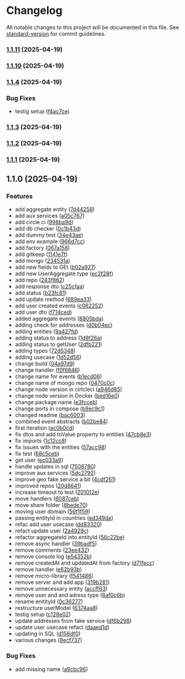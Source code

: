 # Changelog

All notable changes to this project will be documented in this file. See [standard-version](https://github.com/conventional-changelog/standard-version) for commit guidelines.

### [1.1.11](https://github.com/OscarGuerreroLopez/node-boilerplate-esm/compare/v1.1.10...v1.1.11) (2025-04-19)

### [1.1.10](https://github.com/OscarGuerreroLopez/node-boilerplate-esm/compare/v1.1.9...v1.1.10) (2025-04-19)

### [1.1.4](https://github.com/OscarGuerreroLopez/node-boilerplate-esm/compare/v1.1.3...v1.1.4) (2025-04-19)


### Bug Fixes

* testig setup ([f4ac7ce](https://github.com/OscarGuerreroLopez/node-boilerplate-esm/commit/f4ac7ce84e7bae99c125261e43486239428647f3))

### [1.1.3](https://github.com/OscarGuerreroLopez/node-boilerplate-esm/compare/v1.1.2...v1.1.3) (2025-04-19)

### [1.1.2](https://github.com/OscarGuerreroLopez/node-boilerplate-esm/compare/v1.1.1...v1.1.2) (2025-04-19)

### [1.1.1](https://github.com/OscarGuerreroLopez/node-boilerplate-esm/compare/v1.1.0...v1.1.1) (2025-04-19)

## 1.1.0 (2025-04-19)


### Features

* add aggregate entity ([7d44258](https://github.com/OscarGuerreroLopez/node-boilerplate-esm/commit/7d44258e471120cba557a84b3d11383c379a40f9))
* add aux services ([a05c767](https://github.com/OscarGuerreroLopez/node-boilerplate-esm/commit/a05c767e10d198e2f3a3e25e22c86df882557e54))
* add circle ci ([998ba9d](https://github.com/OscarGuerreroLopez/node-boilerplate-esm/commit/998ba9d25e3e5562b78ee227de7251aa1a067ed7))
* add db checker ([0c1b43d](https://github.com/OscarGuerreroLopez/node-boilerplate-esm/commit/0c1b43d8f655160a5f65f03d2e266ff90caf3561))
* add dummy test ([34e43ae](https://github.com/OscarGuerreroLopez/node-boilerplate-esm/commit/34e43ae3028c3d8f09e6187447691e1adccdcff1))
* add env example ([966d7cc](https://github.com/OscarGuerreroLopez/node-boilerplate-esm/commit/966d7cca1ef2d306022ea61b3cf0e56d610de535))
* add factory ([067a158](https://github.com/OscarGuerreroLopez/node-boilerplate-esm/commit/067a158990926f09c07d40b6ef5a77e9486a3dc0))
* add gitkeep ([1141e7f](https://github.com/OscarGuerreroLopez/node-boilerplate-esm/commit/1141e7f25527099c86a50593b2e5dad7ae5cd983))
* add mongo ([234531a](https://github.com/OscarGuerreroLopez/node-boilerplate-esm/commit/234531a51826f09cfae9e155082231bfd86f5b30))
* add new fields to GEt ([b02a927](https://github.com/OscarGuerreroLopez/node-boilerplate-esm/commit/b02a92798d50915a7d93589238511544fd572c37))
* add new UserAggregate type ([ec2f28f](https://github.com/OscarGuerreroLopez/node-boilerplate-esm/commit/ec2f28f045b3501116dd81bf35c3d5b48addaa4d))
* add repo ([243f862](https://github.com/OscarGuerreroLopez/node-boilerplate-esm/commit/243f86207d68f5050dcdd9d54cc201222b78ef7e))
* add response dto ([c25cfaa](https://github.com/OscarGuerreroLopez/node-boilerplate-esm/commit/c25cfaa27078bb767c89607c9ff85d8dffab9990))
* add status ([b23fc81](https://github.com/OscarGuerreroLopez/node-boilerplate-esm/commit/b23fc8146e495173d79606b636e62682d1bd0bfd))
* add update method ([689ea33](https://github.com/OscarGuerreroLopez/node-boilerplate-esm/commit/689ea33b549ef3fb503c7f95e4aa09cdcdfec896))
* add user created events ([c062252](https://github.com/OscarGuerreroLopez/node-boilerplate-esm/commit/c062252ba6ba8c01b2b97079af2e2302c9c7f8d0))
* add user dto ([f714ced](https://github.com/OscarGuerreroLopez/node-boilerplate-esm/commit/f714ced92ec41ba56606230b668e90668e68f012))
* added aggregate events ([8805bda](https://github.com/OscarGuerreroLopez/node-boilerplate-esm/commit/8805bdabd2820ffecb837c7bf2c5f144712b3c58))
* adding check for addresses ([d0b04ec](https://github.com/OscarGuerreroLopez/node-boilerplate-esm/commit/d0b04ecf87a2425ba40d96e13f9f283f36009f8c))
* adding entities ([9a427fd](https://github.com/OscarGuerreroLopez/node-boilerplate-esm/commit/9a427fd126e27eeb00a85bdabd3e43be44be0eae))
* adding status to address ([1d8f26a](https://github.com/OscarGuerreroLopez/node-boilerplate-esm/commit/1d8f26ab5b2c216b49078e316355cbfc7395571f))
* adding status to getUser ([2dfb221](https://github.com/OscarGuerreroLopez/node-boilerplate-esm/commit/2dfb2213cd7409601251892729d255b3023f1d95))
* adding types ([72d5348](https://github.com/OscarGuerreroLopez/node-boilerplate-esm/commit/72d5348625d5d4e6a3fdd57b60198dd3586061ca))
* adding usecase ([1d52d56](https://github.com/OscarGuerreroLopez/node-boilerplate-esm/commit/1d52d5612b7b5c0a7423dbaa7b7f2dc4a21c875d))
* change build ([04a97d9](https://github.com/OscarGuerreroLopez/node-boilerplate-esm/commit/04a97d943793502af690332364d39b31b97517be))
* change handler ([f0f6846](https://github.com/OscarGuerreroLopez/node-boilerplate-esm/commit/f0f68466cf0bce0e04d4dd1508b88e63ddc1c462))
* change name for events ([b1ecd06](https://github.com/OscarGuerreroLopez/node-boilerplate-esm/commit/b1ecd06c987aab95a932b68d1d3709496df6ba3b))
* change name of mongo repo ([0470c0c](https://github.com/OscarGuerreroLopez/node-boilerplate-esm/commit/0470c0c491498ea923c9507d7b4685d4f70d63b2))
* change node version in cirlcleci ([a946d85](https://github.com/OscarGuerreroLopez/node-boilerplate-esm/commit/a946d853af77c2ee4b5eacd24f3a3d739ce80324))
* change node version in Docker ([bed16e0](https://github.com/OscarGuerreroLopez/node-boilerplate-esm/commit/bed16e0d30a3e473d2c2fdf48281fd223e3fd4e1))
* change package name ([e3fcceb](https://github.com/OscarGuerreroLopez/node-boilerplate-esm/commit/e3fcceb8fdd2ca7a01059cf5cc3c3b11d12c5f13))
* change ports in compose ([b9ec9c1](https://github.com/OscarGuerreroLopez/node-boilerplate-esm/commit/b9ec9c14ebf9b6475246f9f3d99be9a2b2b4ccdf))
* changed readme ([bac6003](https://github.com/OscarGuerreroLopez/node-boilerplate-esm/commit/bac6003cdd071aef3da13489cdd90061a8da8c32))
* combined event abstracts ([b02be84](https://github.com/OscarGuerreroLopez/node-boilerplate-esm/commit/b02be8425ebfd0d8c307453a88c8bc724d44a6e0))
* first iteration ([ac0b0cd](https://github.com/OscarGuerreroLopez/node-boilerplate-esm/commit/ac0b0cd72c4cce56b150218cc30fcebbc35abb7c))
* fix dtos and add toValue property to entities ([47cb8e3](https://github.com/OscarGuerreroLopez/node-boilerplate-esm/commit/47cb8e3899bd011c6e37d8df325d4f7f7d2d268c))
* fix imports ([1c12cc8](https://github.com/OscarGuerreroLopez/node-boilerplate-esm/commit/1c12cc8c5f7e7e073ffe93933e999465a09eac13))
* fix issues with the entities ([57acc98](https://github.com/OscarGuerreroLopez/node-boilerplate-esm/commit/57acc989391eab498532d22506d22ae23d30de15))
* fix test ([68c5ceb](https://github.com/OscarGuerreroLopez/node-boilerplate-esm/commit/68c5ceb9956bf79fee7feb3af2121169224eed02))
* get user ([ec033a9](https://github.com/OscarGuerreroLopez/node-boilerplate-esm/commit/ec033a9bc8c5402e8fbd7be472f2e5a587b307ae))
* handle updates in sql ([7508780](https://github.com/OscarGuerreroLopez/node-boilerplate-esm/commit/750878083faafbe807543d0808028e05c1233e14))
* improve aux services ([5dc2792](https://github.com/OscarGuerreroLopez/node-boilerplate-esm/commit/5dc2792b4fd088a4a9901f3543d0105dfa4d176e))
* improve geo fake service a bit ([4cdf261](https://github.com/OscarGuerreroLopez/node-boilerplate-esm/commit/4cdf26127d266d228d2f288d8ac6a7ffd95b4509))
* improved repos ([20d8641](https://github.com/OscarGuerreroLopez/node-boilerplate-esm/commit/20d8641322bb84bb879c4b3ce4fc5c4dd5ec8ac6))
* increase timeout to test ([201012e](https://github.com/OscarGuerreroLopez/node-boilerplate-esm/commit/201012e6b37e43a1ca6851d5ced1f3d572b06cbf))
* move handlers ([6087ceb](https://github.com/OscarGuerreroLopez/node-boilerplate-esm/commit/6087ceb4bdc045e5eca325744c6e58a9168bac71))
* move share folder ([8bede70](https://github.com/OscarGuerreroLopez/node-boilerplate-esm/commit/8bede70d48466a5d11dde47348b95a5a0f9e7b6b))
* moving user domain ([56f1f59](https://github.com/OscarGuerreroLopez/node-boilerplate-esm/commit/56f1f59a898430f5dc42b00cbb9a34831f03f054))
* passing entityId in countries ([ed349da](https://github.com/OscarGuerreroLopez/node-boilerplate-esm/commit/ed349dad990d6d9a7a152daf83e5be907345876e))
* refac add user usecase ([dd83320](https://github.com/OscarGuerreroLopez/node-boilerplate-esm/commit/dd833202dadb59adf1a860e114f78866790ae119))
* refact update user ([2a4928c](https://github.com/OscarGuerreroLopez/node-boilerplate-esm/commit/2a4928c5ee51270812948028d06f45d13d60f6ad))
* refactor aggregateId into entityId ([56c22be](https://github.com/OscarGuerreroLopez/node-boilerplate-esm/commit/56c22bec1bf1d631993baf3edd2a887021b6b993))
* remove async handler ([39badf5](https://github.com/OscarGuerreroLopez/node-boilerplate-esm/commit/39badf5bf03a10e6c5348fb77da4a13e20815959))
* remove comments ([23ee432](https://github.com/OscarGuerreroLopez/node-boilerplate-esm/commit/23ee4321d4361641d715e6fbd21be68e5ac636dc))
* remove console log ([e54352b](https://github.com/OscarGuerreroLopez/node-boilerplate-esm/commit/e54352bc988caa7bdb13d4c898ec6b56c37c2231))
* remove createdAt and updatedAt from factory ([d71fecc](https://github.com/OscarGuerreroLopez/node-boilerplate-esm/commit/d71feccc88f0a12c25f4cac8ebab72e1d11a693d))
* remove handler ([e62b93b](https://github.com/OscarGuerreroLopez/node-boilerplate-esm/commit/e62b93b0369b294ac900c35aa3c1db4dc840b46a))
* remove micro-library ([f541486](https://github.com/OscarGuerreroLopez/node-boilerplate-esm/commit/f54148698c6dd19e9675fc018be947245f6fc2c3))
* remove server and add app ([319b281](https://github.com/OscarGuerreroLopez/node-boilerplate-esm/commit/319b2811612a781c5643948f81ab1ce0a56c95f8))
* remove unnecessary entity ([accff63](https://github.com/OscarGuerreroLopez/node-boilerplate-esm/commit/accff637abc66f8f9d2bd26e553e880ee382276e))
* remove user and and adress type ([8af0c6b](https://github.com/OscarGuerreroLopez/node-boilerplate-esm/commit/8af0c6b5dcac84a480d7f44304b16e3f596c80cc))
* rename enitityId ([0c36277](https://github.com/OscarGuerreroLopez/node-boilerplate-esm/commit/0c36277f797ab67ab5dcedb6cc42428031480f0e))
* restructure userModel ([6374aa8](https://github.com/OscarGuerreroLopez/node-boilerplate-esm/commit/6374aa8768946ef8e3f4de5aabb967a87fcfe0bf))
* testig setup ([c128e02](https://github.com/OscarGuerreroLopez/node-boilerplate-esm/commit/c128e0284bf9a2845173d5f48b2b68df2d3bf682))
* update addresses from fake service ([df6b298](https://github.com/OscarGuerreroLopez/node-boilerplate-esm/commit/df6b29834bdc3c1758784800c6984ce026f1c226))
* update user usecase refact ([daaed1d](https://github.com/OscarGuerreroLopez/node-boilerplate-esm/commit/daaed1d916d27dfc7336b4e73e9ae26ec3e268cf))
* updating in SQL ([d156df0](https://github.com/OscarGuerreroLopez/node-boilerplate-esm/commit/d156df06a68cb047895674fbbd6d38cbcf77148f))
* various changes ([8ecf737](https://github.com/OscarGuerreroLopez/node-boilerplate-esm/commit/8ecf73737fe68f17920fd19d031f87844dad72bb))


### Bug Fixes

* add missing name ([a9cbc96](https://github.com/OscarGuerreroLopez/node-boilerplate-esm/commit/a9cbc9655793d9685ff8626a967f260077d407b9))
